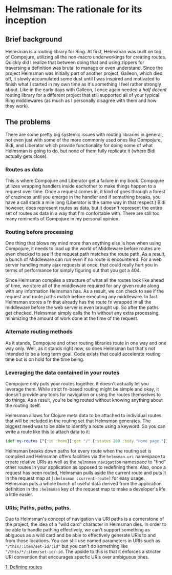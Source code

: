 # Helmsman: The rationale for its inception
## Brief background
Helmsman is a routing library for Ring. At first, Helmsman was built on top of
Compojure, utilizing all the non-macro underworkings for creating routes.
Quickly did I realize that between doing that and using zippers for traversing
a definition was brutal to manage or even understand. Since the project
Helmsman was initially part of another project, Galleon, which died off, it
slowly accumulated some dust until I was inspired and motivated to finish what
I started in my own time as it's something I feel rather strongly about. Like
in the early days with Galleon, I once again needed a *half decent* routing
library for a different project that still supported all of your typical Ring
middlewares (as much as I personally disagree with them and how they work).

## The problems
There are some pretty big systemic issues with routing libraries in general, not
even just with some of the more commonly used ones like Compojure, Bidi, and
Liberator which provide functionality for doing some of what Helmsman is going
to do, but none of them fully replicate it (where Bidi actually gets close).

### Routes as data
This is where Compojure and Liberator get a failure in my book. Compojure
utilizes wrapping handlers inside eachother to make things happen to a request
over time. Once a request comes in, it kind of goes through a forest of
craziness until you emerge in the handler and if something breaks, you have
a call stack a mile long (Liberator is the same way in that respect.) Bidi
however, does represent routes as data, but it doesn't represent the entire set
of routes as data in a way that I'm confortable with. There are still too many
reminents of Compojure in my personal opinion.

### Routing before processing
One thing that blows my mind more than anything else is how when using
Compojure, it needs to load up the world of Middleware before routes are even
checked to see if the request path matches the route path. As a result, a bunch
of Middleware can run even if no route is encountered. For a web server handling
many ajax requests at once, that could really hurt you in terms of performance
for simply figuring out that you got a 404.

Since Helmsman compiles a structure of what all the routes look like ahead of
time, we store all of the middleware required for any given route along with
any information Helmsman has. As a result, we can check to see if the request
and route paths match before executing any middleware. In fact Helmsman stores
a fn that already has the route fn wrapped in all the middleware before the
web server is even brought up. So after the paths get checked, Helmsman simply
calls the fn without any extra processing, minimizing the amount of work done at
the time of the request.

### Alternate routing methods
As it stands, Compojure and other routing libraries route in one way and one way
only. Well, as it stands right now, so does Helmsman but that's not intended to
be a long term goal. Code exists that could accelerate routing time but is on
hold for the time being.

### Leveraging the data contained in your routes
Compojure only puts your routes together, it doesn't actually let you leverage
them. While strict fn-based routing might be simple and okay, it doesn't provide
any tools for navigation or using the routes themselves to do things. As a
result, you're being routed without knowing anything about the routing itself.

Helmsman allows for Clojure meta data to be attached to individual routes that
will be included in the routing set that Helmsman generates. The biggest need
was to be able to identify a route using a keyword. So you can write a route
like this to attach data to it:
```clojure
(def my-routes [^{:id :home}[:get "/" {:status 200 :body "Home page."}]])
```

Helmsman breaks down paths for every route when the routing set is compiled and
Helmsman offers facilities via the ```helmsman.uri``` namespace to create
relative URIs as well as the ```helmsman.navigation``` namespace to "find" other
routes in your application as opposed to redefining them. Also, once a request
has been routed, Helmsman pulls aside the current route and puts it in the
request map at ```[:helmsman :current-route]``` for easy usage. Helmsman puts
a whole bunch of useful data derived from the application definition in the
```:helmsman``` key of the request map to make a developer's life a little
easier.

### URIs; Paths, paths, paths.
Due to Helmsman's concept of navigation via URI paths is a cornerstone of the
project, the idea of a "wild card" character in Helmsman dies. In order to be
able to handle pathing effectively, we can't support something as abiguous as
a wild card and be able to effectively generate URIs to and from those
locations. You can still use named parameters in URIs such as
```"/this/:item/set-id/:id"``` but you can't do something like
```"/this/*/:item/set-id/:id```. The upside to this is that it enforces a
stricter URI convention that encourages specfic URIs over ambiguous ones.

[1: Defining routes](https://github.com/vlacs/helmsman/blob/dev/doc/01-defining-routes.md)

